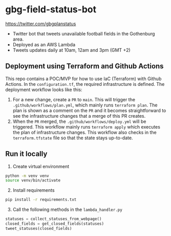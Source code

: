 # gbg-field-status-bot

https://twitter.com/gbgplanstatus

- Twitter bot that tweets unavailable football fields in the Gothenburg area.
- Deployed as an AWS Lambda
- Tweets updates daily at 10am, 12am and 3pm (GMT +2)

## Deployment using Terraform and Github Actions
This repo contains a POC/MVP for how to use IaC (Terraform) with Github Actions. In the `configuration.tf`, the required infrastructure is defined. The deployment workflow looks like this: 

1. For a new change, create a `PR` to `main`. This will trigger the `.github/workflows/plan.yml`, which mainly runs `terraform plan`. The plan is shown as a comment on the `PR` and it becomes straightforward to see the infrastructure changes that a merge of this PR creates.
2. When the `PR` merged, the `.github/workflows/deploy.yml` will be triggered. This workflow mainly runs `terraform apply` which executes the plan of infrastructure changes. This workflow also checks in the `terraform.tfstate` file so that the state stays up-to-date.


## Run it locally

1. Create virtual environment
```bash 
python -m venv venv
source venv/bin/activate
```
2. Install requirements
```bash
pip install -r requirements.txt
```
3. Call the following methods in the `lambda_handler.py`
```python
statuses = collect_statuses_from_webpage()
closed_fields = get_closed_fields(statuses)
tweet_statuses(closed_fields)
```
